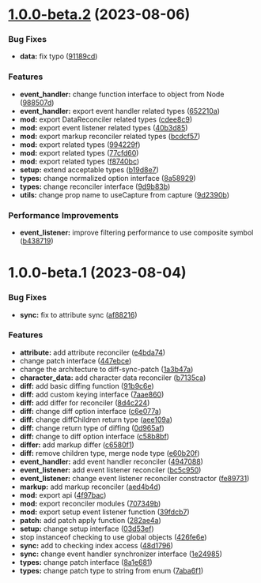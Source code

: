 # [1.0.0-beta.2](https://github.com/TomokiMiyauci/dom-diff/compare/1.0.0-beta.1...1.0.0-beta.2) (2023-08-06)


### Bug Fixes

* **data:** fix typo ([91189cd](https://github.com/TomokiMiyauci/dom-diff/commit/91189cde7f91c74851b327dc50131b013d76d3eb))


### Features

* **event_handler:** change function interface to object from Node ([988507d](https://github.com/TomokiMiyauci/dom-diff/commit/988507da05dbed0a086058836982970af69fc185))
* **event_handler:** export event handler related types ([652210a](https://github.com/TomokiMiyauci/dom-diff/commit/652210a865dc5f9bc010ea089355c4eb3018d903))
* **mod:** export DataReconciler related types ([cdee8c9](https://github.com/TomokiMiyauci/dom-diff/commit/cdee8c9275f4a5869d986180ebfc9cac75196fe2))
* **mod:** export event listener related types ([40b3d85](https://github.com/TomokiMiyauci/dom-diff/commit/40b3d85f1f78a9ba160f5063d6d4cd9af1e0da73))
* **mod:** export markup reconciler related types ([bcdcf57](https://github.com/TomokiMiyauci/dom-diff/commit/bcdcf57219c05c1dac116ecb2f5c8499a808c5d4))
* **mod:** export related types ([994229f](https://github.com/TomokiMiyauci/dom-diff/commit/994229f77777b63f48bf849b7a7adad228babffd))
* **mod:** export related types ([77cfd60](https://github.com/TomokiMiyauci/dom-diff/commit/77cfd6017651697e934f154dd797ace6fd8b67b0))
* **mod:** export related types ([f8740bc](https://github.com/TomokiMiyauci/dom-diff/commit/f8740bc01af3dcb592efdc4a8852e1d0a1750f67))
* **setup:** extend acceptable types ([b19d8e7](https://github.com/TomokiMiyauci/dom-diff/commit/b19d8e7c74f07b9a6b5d3fe7702ee628131d796a))
* **types:** change normalized option interface ([8a58929](https://github.com/TomokiMiyauci/dom-diff/commit/8a58929d167ccf4e7038959cab5a3d285ea3c0be))
* **types:** change reconciler interface ([9d9b83b](https://github.com/TomokiMiyauci/dom-diff/commit/9d9b83bc449d67ebcd1c78aa784922b359772147))
* **utils:** change prop name to useCapture from capture ([9d2390b](https://github.com/TomokiMiyauci/dom-diff/commit/9d2390bbe24d592026cc270e9ac10e64458f01f6))


### Performance Improvements

* **event_listener:** improve filtering performance to use composite symbol ([b438719](https://github.com/TomokiMiyauci/dom-diff/commit/b438719dcd0fe3e62efba729d5a0b115bec4fc42))

# 1.0.0-beta.1 (2023-08-04)


### Bug Fixes

* **sync:** fix to attribute sync ([af88216](https://github.com/TomokiMiyauci/dom-diff/commit/af88216e07597f2f3f88b5e3f80654f7f546d0da))


### Features

* **attribute:** add attribute reconciler ([e4bda74](https://github.com/TomokiMiyauci/dom-diff/commit/e4bda7403a23f281584496050c88015b3f2ab783))
* change patch interface ([447ebce](https://github.com/TomokiMiyauci/dom-diff/commit/447ebce59304118dcea55a413f5607a6273c8815))
* change the architecture to diff-sync-patch ([1a3b47a](https://github.com/TomokiMiyauci/dom-diff/commit/1a3b47af6703b8fc5d13ade6c3c7a4ae15399057))
* **character_data:** add character data reconciler ([b7135ca](https://github.com/TomokiMiyauci/dom-diff/commit/b7135ca8585105b8e1a0aea3ac201f0145353d58))
* **diff:** add basic diffing function ([91b9c6e](https://github.com/TomokiMiyauci/dom-diff/commit/91b9c6ed4bd21036602318c8dc9ef97cf8849c3a))
* **diff:** add custom keying interface ([7aae860](https://github.com/TomokiMiyauci/dom-diff/commit/7aae860222553dd78fffa247a6d526be1df662c1))
* **diff:** add differ for reconciler ([8d4c224](https://github.com/TomokiMiyauci/dom-diff/commit/8d4c224643a71e4d083e5830ee6e7d0826cafe5b))
* **diff:** change diff option interface ([c6e077a](https://github.com/TomokiMiyauci/dom-diff/commit/c6e077a9e820bc57f2754d6445476b17f9d8f754))
* **diff:** change diffChildren return type ([aee109a](https://github.com/TomokiMiyauci/dom-diff/commit/aee109a726124ca0a9f53561f0cc7092ec4a05bf))
* **diff:** change return type of diffing ([0d965af](https://github.com/TomokiMiyauci/dom-diff/commit/0d965af645f909d9a78d40dc9bec248ead7ace14))
* **diff:** change to diff option interface ([c58b8bf](https://github.com/TomokiMiyauci/dom-diff/commit/c58b8bfb6364c1364773a7ac1cc6d63177018f61))
* **differ:** add markup differ ([c6580f1](https://github.com/TomokiMiyauci/dom-diff/commit/c6580f1dddacfcf264b7eeb9adbc10bf4ce8f601))
* **diff:** remove children type, merge node type ([e60b20f](https://github.com/TomokiMiyauci/dom-diff/commit/e60b20f40b6b24a296d768b010111557fe62bd2a))
* **event_handler:** add event handler reconciler ([4947088](https://github.com/TomokiMiyauci/dom-diff/commit/4947088517b56a9be61be4117b7c56e0cc23784d))
* **event_listener:** add event listener reconciler ([bc5c950](https://github.com/TomokiMiyauci/dom-diff/commit/bc5c950867aa6be6a842142731d039a7ffd41cc0))
* **event_listener:** change event listener reconciler constractor ([fe89731](https://github.com/TomokiMiyauci/dom-diff/commit/fe8973102770c67f25c1d37cce94488e47b090f2))
* **markup:** add markup reconciler ([aed4b4d](https://github.com/TomokiMiyauci/dom-diff/commit/aed4b4dba926a96b7dc759ac63c52f6c8ad44fef))
* **mod:** export api ([4f97bac](https://github.com/TomokiMiyauci/dom-diff/commit/4f97bac751568e242ba39ae3891ede272655becb))
* **mod:** export reconciler modules ([707349b](https://github.com/TomokiMiyauci/dom-diff/commit/707349b637dbf2da7648b70b827fdd9017e7f54b))
* **mod:** export setup event listener function ([39fdcb7](https://github.com/TomokiMiyauci/dom-diff/commit/39fdcb7bab2f7ec629025241f0fe5aa44261f0f5))
* **patch:** add patch apply function ([282ae4a](https://github.com/TomokiMiyauci/dom-diff/commit/282ae4a18e01232ff8e7b5509f8766e196baf855))
* **setup:** change setup interface ([03d53ef](https://github.com/TomokiMiyauci/dom-diff/commit/03d53ef01a00c19b363ee0195b117ac2e1deca3c))
* stop instanceof checking to use global objects ([426fe6e](https://github.com/TomokiMiyauci/dom-diff/commit/426fe6e88214844ecd0bbfc5dc5b84c75b6158f0))
* **sync:** add to checking index access ([48d1796](https://github.com/TomokiMiyauci/dom-diff/commit/48d1796472b73d952e828c498263c5cf85fb3c59))
* **sync:** change event handler synchronizer interface ([1e24985](https://github.com/TomokiMiyauci/dom-diff/commit/1e24985e64e85893862bb98d6bb023c875412380))
* **types:** change patch interface ([8a1e681](https://github.com/TomokiMiyauci/dom-diff/commit/8a1e6815a0c5f25143376296ea04155663f09826))
* **types:** change patch type to string from enum ([7aba6f1](https://github.com/TomokiMiyauci/dom-diff/commit/7aba6f1755bbfa5a90b4feda02498ded8c717ee8))
